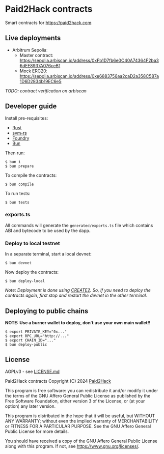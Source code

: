 # Paid2Hack contracts

Smart contracts for https://paid2hack.com

## Live deployments

* Arbitrum Sepolia:
  * Master contract: https://sepolia.arbiscan.io/address/0xFb1D7fb6e0C40A74364F2ba36dEE8937A076ceBf
  * Mock ERC20: https://sepolia.arbiscan.io/address/0xe6883756aa2caD2a358C587a1D6D2834b19EC6e5

_TODO: contract verification on arbiscan_

## Developer guide

Install pre-requisites:

* [Rust](https://www.rust-lang.org/tools/install)
* [svm-rs](https://github.com/alloy-rs/svm-rs)
* [Foundry](https://book.getfoundry.sh/)
* [Bun](https://bun.sh/)

Then run:

```shell
$ bun i
$ bun prepare
```

To compile the contracts:

```shell
$ bun compile
```

To run tests:

```
$ bun tests
```

### exports.ts

All commands will generate the `generated/exports.ts` file which contains ABI and bytecode to be used by the dapp.

### Deploy to local testnet

In a separate terminal, start a local devnet:

```shell
$ bun devnet
```

Now deploy the contracts:

```shell
$ bun deploy-local
```

_Note: Deployment is done using [CREATE2](). So, if you need to deploy the contracts again, first stop and restart the devnet in the other terminal._

## Deploying to public chains

**NOTE: Use a burner wallet to deploy, don't use your own main wallet!!**

```shell
$ export PRIVATE_KEY="0x..."
$ export RPC_URL="http://..."
$ export CHAIN_ID="..."
$ bun deploy-public
```

## License

AGPLv3 - see [LICENSE.md](LICENSE.md)

Paid2Hack contracts
Copyright (C) 2024  [Paid2Hack](https://github.com/paid2hack)

This program is free software: you can redistribute it and/or modify
it under the terms of the GNU Affero General Public License as
published by the Free Software Foundation, either version 3 of the
License, or (at your option) any later version.

This program is distributed in the hope that it will be useful,
but WITHOUT ANY WARRANTY; without even the implied warranty of
MERCHANTABILITY or FITNESS FOR A PARTICULAR PURPOSE.  See the
GNU Affero General Public License for more details.

You should have received a copy of the GNU Affero General Public License
along with this program.  If not, see <https://www.gnu.org/licenses/>.
